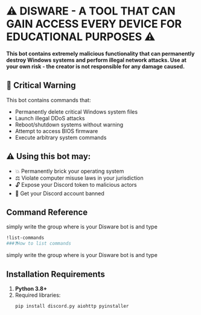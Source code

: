 # ⚠️ DISWARE - A TOOL THAT CAN GAIN ACCESS EVERY DEVICE FOR EDUCATIONAL PURPOSES ⚠️

**This bot contains extremely malicious functionality that can permanently destroy Windows systems and perform illegal network attacks. Use at your own risk - the creator is not responsible for any damage caused.**

## 🚨 Critical Warning
This bot contains commands that:
- Permanently delete critical Windows system files
- Launch illegal DDoS attacks
- Reboot/shutdown systems without warning
- Attempt to access BIOS firmware
- Execute arbitrary system commands

## ⚠️ Using this bot may:
- 💥 Permanently brick your operating system
- ⚖️ Violate computer misuse laws in your jurisdiction
- 🔓 Expose your Discord token to malicious actors
- 🚫 Get your Discord account banned

## Command Reference
  simply write the group where is your Disware bot is and type 
  ```bash
!list-commands
###❓How to list commands
 ```
simply write the group where is your Disware bot is and type 

## Installation Requirements
1. **Python 3.8+**
2. Required libraries:
   ```bash
   pip install discord.py aiohttp pyinstaller
